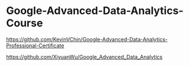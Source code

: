 # Google-Advanced-Data-Analytics-Course

https://github.com/KevinVChin/Google-Advanced-Data-Analytics-Professional-Certificate

https://github.com/XiyuanWu/Google_Advanced_Data_Analytics

